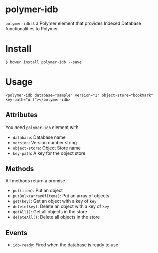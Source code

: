 # polymer-idb

`polymer-idb` is a Polymer element that provides Indexed Database functionalities to Polymer.

# Install

```
$ bower install polymer-idb --save
```

# Usage
```
<polymer-idb database="sample" version="1" object-store="bookmark" key-path="url"></polymer-idb>
```

## Attributes
You need `polymer-idb` element with
- `database`: Database name
- `version`: Version number string
- `object-store`: Object Store name
- `key-path`: A key for the object store

## Methods
All methods return a promise
- `put(item)`: Put an object
- `putBulk(arrayOfItems)`: Put an array of objects
- `get(key)`: Get an object with a key of `key`
- `delete(key)`: Delete an object with a key of `key`
- `getAll()`: Get all objects in the store
- `deleteAll()`: Delete all objects in the store

## Events
- `idb-ready`: Fired when the database is ready to use
